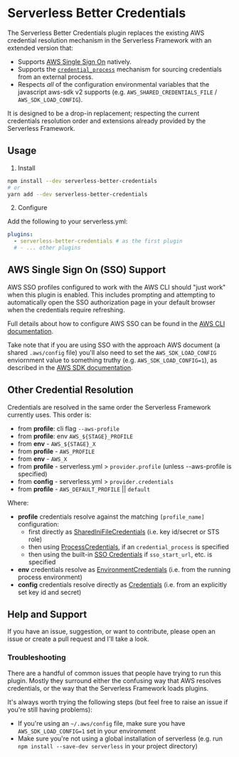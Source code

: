 # Serverless Better Credentials

The Serverless Better Credentials plugin replaces the existing AWS credential resolution mechanism in the Serverless Framework with an extended version that:

* Supports [AWS Single Sign On](https://docs.aws.amazon.com/cli/latest/userguide/cli-configure-sso.html) natively.
* Supports the [`credential_process`](https://docs.aws.amazon.com/cli/latest/userguide/cli-configure-sourcing-external.html) mechanism for sourcing credentials from an external process.
* Respects _all_ of the configuration environmental variables that the javascript aws-sdk v2 supports (e.g. `AWS_SHARED_CREDENTIALS_FILE` / `AWS_SDK_LOAD_CONFIG`).

It is designed to be a drop-in replacement; respecting the current credentials resolution order and extensions already provided by the Serverless Framework.

## Usage

1. Install

```bash
npm install --dev serverless-better-credentials
# or
yarn add --dev serverless-better-credentials
```

2. Configure

Add the following to your serverless.yml:

```yaml
plugins:
  - serverless-better-credentials # as the first plugin
  # - ... other plugins
```

## AWS Single Sign On (SSO) Support

AWS SSO profiles configured to work with the AWS CLI should "just work" when this plugin is enabled. This includes prompting and attempting to automatically open the SSO authorization page in your default browser when the credentials require refreshing.

Full details about how to configure AWS SSO can be found in the [AWS CLI documentation](https://docs.aws.amazon.com/cli/latest/userguide/cli-configure-sso.html).

Take note that if you are using SSO with the approach AWS document (a shared `.aws/config` file) you'll also need to set the `AWS_SDK_LOAD_CONFIG` enviornment value to something truthy (e.g. `AWS_SDK_LOAD_CONFIG=1`), as described in the [AWS SDK documentation](https://docs.aws.amazon.com/sdk-for-javascript/v2/developer-guide/setting-region.html#setting-region-config-file).

## Other Credential Resolution

Credentials are resolved in the same order the Serverless Framework currently uses. This order is:

 * from **profile**: cli flag `--aws-profile`
 * from **profile**: env `AWS_${STAGE}_PROFILE`
 * from **env** - `AWS_${STAGE}_X`
 * from **profile** - `AWS_PROFILE`
 * from **env** - `AWS_X`
 * from **profile** - serverless.yml > `provider.profile` (unless --aws-profile is specified)
 * from **config** - serverless.yml > `provider.credentials`
 * from **profile** - `AWS_DEFAULT_PROFILE` || `default`

Where:
 * **profile** credentials resolve against the matching `[profile_name]` configuration:
   * first directly as [SharedIniFileCredentials](https://docs.aws.amazon.com/AWSJavaScriptSDK/latest/AWS/SharedIniFileCredentials.html) (i.e. key id/secret or STS role)
   * then using [ProcessCredentials](https://docs.aws.amazon.com/AWSJavaScriptSDK/latest/AWS/ProcessCredentials.html), if an `credential_process` is specified
   * then using the built-in [SSO Credentials](https://docs.aws.amazon.com/cli/latest/userguide/cli-configure-sso.html) if `sso_start_url`, etc. is specified
 * **env** credentials resolve as [EnvironmentCredentials](https://docs.aws.amazon.com/AWSJavaScriptSDK/latest/AWS/EnvironmentCredentials.html) (i.e. from the running process environment)
 * **config** credentials resolve directly as [Credentials](https://docs.aws.amazon.com/AWSJavaScriptSDK/latest/AWS/Credentials.html) (i.e. from an explicitly set key id and secret)

## Help and Support

If you have an issue, suggestion, or want to contribute, please open an issue or create a pull request and I'll take a look.

### Troubleshooting

There are a handful of common issues that people have trying to run this plugin. Mostly they surround either the confusing way that AWS resolves credentials, or the way that the Serverless Framework loads plugins.

It's always worth trying the following steps (but feel free to raise an issue if you're still having problems):

* If you're using an `~/.aws/config` file, make sure you have `AWS_SDK_LOAD_CONFIG=1` set in your environment
* Make sure you're not using a global installation of serverless (e.g. run `npm install --save-dev serverless` in your project directory)
